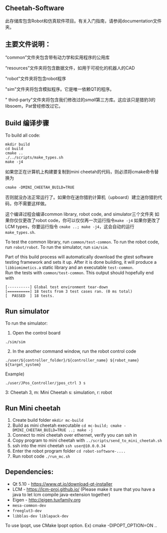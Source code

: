 ## Cheetah-Software
此存储库包含Robot和仿真软件项目。有关入门指南，请参阅documentation文件夹。


## 主要文件说明：
“common”文件夹包含带有动力学和实用程序的公用库

“resources”文件夹将包含数据文件，如用于可视化的机器人的CAD

"robot"文件夹将包含robot程序

"sim"文件夹将包含模拟程序。它是唯一依赖QT的程序。

" third-party"文件夹将包含我们修改过的*small*第三方库。这应该只是猎豹3的libsoem，Pat曾经修改过它。

## Build 编译步骤
To build all code:
```
mkdir build
cd build
cmake ..
./../scripts/make_types.sh
make -j4
```

如果您正在计算机上构建要复制到mini cheetah的代码，则必须将cmake命令替换为
```
cmake -DMINI_CHEETAH_BUILD=TRUE
```
否则就没办法正常运行了。如果你在迷你猎豹计算机（upboard）建立迷你猎豹代码，你不需要这样做。

这个编译过程会编译common library, robot code, and simulator三个文件夹
如果你仅仅更改了robot code，你可以仅仅再一次运行指令`make -j4`
如果你更改了LCM types，你要运行指令 `cmake ..; make -j4`，这会自动的运行 `make_types.sh`.


To test the common library, run `common/test-common`. To run the robot code, run `robot/robot`. To run the simulator, run `sim/sim`.

Part of this build process will automatically download the gtest software testing framework and sets it up. 
After it is done building, it will produce a `libbiomimetics.a` static library and an executable `test-common`.  
Run the tests with `common/test-common`. This output should hopefully end with

```
[----------] Global test environment tear-down
[==========] 18 tests from 3 test cases ran. (0 ms total)
[  PASSED  ] 18 tests.
```
## Run simulator
To run the simulator:
1. Open the control board
```
./sim/sim
```
2. In the another command window, run the robot control code
```
./user/${controller_folder}/${controller_name} ${robot_name} ${target_system}
```
Example)
```
./user/JPos_Controller/jpos_ctrl 3 s
```
3: Cheetah 3, m: Mini Cheetah
s: simulation, r: robot

## Run Mini cheetah
1. Create build folder `mkdir mc-build`
2. Build as mini cheetah executable `cd mc-build; cmake -DMINI_CHEETAH_BUILD=TRUE ..; make -j`
3. Connect to mini cheetah over ethernet, verify you can ssh in
4. Copy program to mini cheetah with `../scripts/send_to_mini_cheetah.sh`
5. ssh into the mini cheetah `ssh user@10.0.0.34`
6. Enter the robot program folder `cd robot-software-....`
7. Run robot code `./run_mc.sh` 



## Dependencies:
- Qt 5.10 - https://www.qt.io/download-qt-installer
- LCM - https://lcm-proj.github.io/ (Please make it sure that you have a java to let lcm compile java-extension together)
- Eigen - http://eigen.tuxfamily.org
- `mesa-common-dev`
- `freeglut3-dev`
- `libblas-dev liblapack-dev`

To use Ipopt, use CMake Ipopt option. Ex) cmake -DIPOPT_OPTION=ON ..

